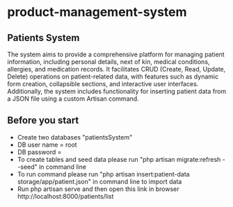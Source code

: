 # product-management-system

## Patients System
The system aims to provide a comprehensive platform for managing patient information, including personal details, next of kin, medical conditions, allergies, and medication records. It facilitates CRUD (Create, Read, Update, Delete) operations on patient-related data, with features such as dynamic form creation, collapsible sections, and interactive user interfaces. Additionally, the system includes functionality for inserting patient data from a JSON file using a custom Artisan command.

## Before you start

- Create two databases "patientsSystem"
- DB user name = root
- DB password = 
- To create tables and seed data please run "php artisan migrate:refresh --seed" in command line
- To run command please run "php artisan insert:patient-data storage/app/patient.json" in command line to import data
- Run php artisan serve and then open this link in browser http://localhost:8000/patients/list
